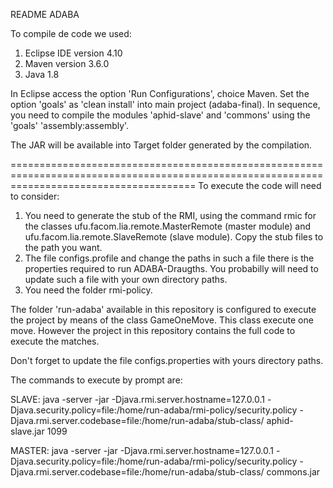 README ADABA

To compile de code we used:
1) Eclipse IDE version 4.10
2) Maven version 3.6.0
3) Java 1.8

In Eclipse access the option 'Run Configurations', choice Maven. Set the option 'goals' as 'clean install' into main project (adaba-final).
In sequence, you need to compile the modules 'aphid-slave' and 'commons' using the 'goals' 'assembly:assembly'.

The JAR will be available into Target folder generated by the compilation.

============================================================================================================================================
To execute the code will need to consider:
1) You need to generate the stub of the RMI, using the command rmic for the classes ufu.facom.lia.remote.MasterRemote (master module) and ufu.facom.lia.remote.SlaveRemote (slave module). Copy the stub files to the path you want.
2) The file configs.profile and change the paths  in such a file there is the properties required to run ADABA-Draugths. You probabilly will need to update such a file with your own directory paths.
3) You need the folder rmi-policy.

The folder 'run-adaba' available in this repository is configured to execute the project by means of the class GameOneMove. This class execute one move. However the project in this repository contains the full code to execute the matches.

Don't forget to update the file configs.properties with yours directory paths.

The commands to execute by prompt are:

SLAVE:
java -server -jar -Djava.rmi.server.hostname=127.0.0.1 -Djava.security.policy=file:/home/run-adaba/rmi-policy/security.policy -Djava.rmi.server.codebase=file:/home/run-adaba/stub-class/ aphid-slave.jar 1099

MASTER:
java -server -jar -Djava.rmi.server.hostname=127.0.0.1 -Djava.security.policy=file:/home/run-adaba/rmi-policy/security.policy -Djava.rmi.server.codebase=file:/home/run-adaba/stub-class/ commons.jar



